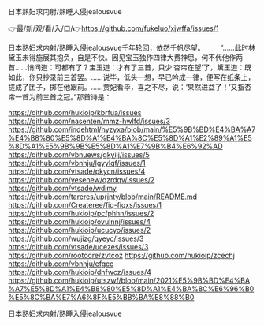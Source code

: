 日本熟妇求内射/熟睡入侵jealousvue

👉最/新/观/看/入/口/👉https://github.com/fukeluo/xjwffa/issues/1

日本熟妇求内射/熟睡入侵jealousvue千年轮回，依然千帆尽望。
　　“……此时林黛玉未得施展其抱负，自是不快。因见宝玉独作四律大费神思，何不代他作两首……悄问道：可都有了？宝玉道：才有了三首，只少‘杏帘在望’了，黛玉道：既如此，你只抄录前三首罢。……说毕，低头一想，早已吟成一律，便写在纸条上，搓成了团子，掷在他跟前。……贾妃看毕，喜之不尽，说：‘果然进益了！’又指杏帘一首为前三首之冠。”那首诗是：


https://github.com/hukioip/kbrfua/issues
https://github.com/nasenten/mmz-hwlfd/issues/3
https://github.com/indehtml/nyzyxa/blob/main/%E5%9B%BD%E4%BA%A7%E4%B8%80%E5%8D%A1%E4%BA%8C%E5%8D%A1%E2%89%A1%E5%8D%A1%E5%9B%9B%E5%8D%A1%E7%9B%B4%E6%92%AD
https://github.com/vbnuews/gkyijj/issues/5
https://github.com/vbnhju/lgyylqf/issues/1
https://github.com/vtsade/pkycn/issues/4
https://github.com/yesenew/qzrdqv/issues/2
https://github.com/vtsade/wdimy
https://github.com/tareres/uprjnty/blob/main/README.md
https://github.com/Createree/fiq-fiqxs/issues/1
https://github.com/hukioip/pcfphhn/issues/2
https://github.com/hukioip/ovulnnj/issues/4
https://github.com/hukioip/ucucyo/issues/2
https://github.com/wujizg/qyeyc/issues/3
https://github.com/vtsade/ucezes/issues/3
https://github.com/rootoore/zvtcoz
https://github.com/hukioip/zcechj
https://github.com/vbnhju/efgcc
https://github.com/hukioip/dhfwcz/issues/4
https://github.com/hukioip/utszwf/blob/main/2021%E5%9B%BD%E4%BA%A7%E5%8D%A1%E4%B8%80%E5%8D%A1%E4%BA%8C%E6%96%B0%E5%8C%BA%E7%A6%8F%E5%BB%BA%E8%88%B0

日本熟妇求内射/熟睡入侵jealousvue
